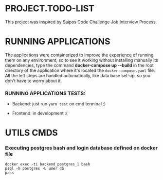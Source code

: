 # PROJECT.TODO-LIST
This project was inspired by Saipos Code Challenge Job Interview Process.

# RUNNING APPLICATIONS
The applications were containerized to improve the experience of running them on any environment, so to see it working without installing manually its dependencies, type the command **docker-compose up --build** in the root directory of the application where it's located the `docker-compose.yaml` file. All the left steps are handled automatically, like data base set-up, so you don't have to worry about it.

### RUNNING APPLICATIONS TESTS:
- Backend:
just run `yarn test` on cmd terminal :)

- Frontend:
in development :(

# UTILS CMDS
### Executing postgres bash and login database defined on docker file

``` 
docker exec -ti backend_postgres_1 bash
psql -h postgres -U user db
pass 
```